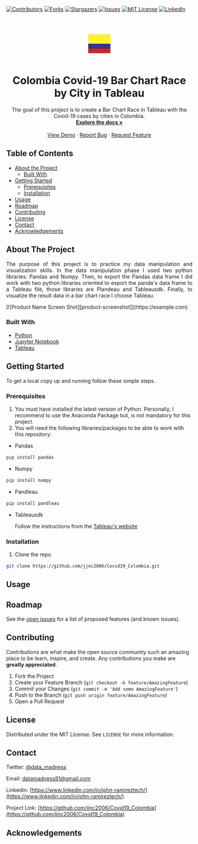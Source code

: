 <!-- PROJECT SHIELDS -->
<!--
*** I'm using markdown "reference style" links for readability.
*** Reference links are enclosed in brackets [ ] instead of parentheses ( ).
*** See the bottom of this document for the declaration of the reference variables
*** for contributors-url, forks-url, etc. This is an optional, concise syntax you may use.
*** https://www.markdownguide.org/basic-syntax/#reference-style-links
-->
[![Contributors][contributors-shield]][contributors-url]
[![Forks][forks-shield]][forks-url]
[![Stargazers][stars-shield]][stars-url]
[![Issues][issues-shield]][issues-url]
[![MIT License][license-shield]][license-url]
[![LinkedIn][linkedin-shield]][linkedin-url]



<!-- PROJECT LOGO -->
<br />
<p align="center">
  <a href="https://github.com/jjnc2006/Covid19_Colombia">
    <img src="images/logo.png" alt="Logo" width="80" height="80">
  </a>

  <h1 align="center">Colombia Covid-19 Bar Chart Race by City in Tableau</h1>

  <p align="center">
    The goal of this project is to create a Bar Chart Race in Tableau with the Covid-19 cases by cities in Colombia.
    <br />
    <a href="https://github.com/jjnc2006/Covid19_Colombia"><strong>Explore the docs »</strong></a>
    <br />
    <br />
    <a href="https://github.com/jjnc2006/Covid19_Colombia">View Demo</a>
    ·
    <a href="https://github.com/jjnc2006/Covid19_Colombia/issues">Report Bug</a>
    ·
    <a href="https://github.com/jjnc2006/Covid19_Colombia/issues">Request Feature</a>
  </p>
</p>



<!-- TABLE OF CONTENTS -->
## Table of Contents

* [About the Project](#about-the-project)
  * [Built With](#built-with)
* [Getting Started](#getting-started)
  * [Prerequisites](#prerequisites)
  * [Installation](#installation)
* [Usage](#usage)
* [Roadmap](#roadmap)
* [Contributing](#contributing)
* [License](#license)
* [Contact](#contact)
* [Acknowledgements](#acknowledgements)



<!-- ABOUT THE PROJECT -->
## About The Project
<p align="justify">The purpose of this project is to practice my data manipulation and visualization skills. In the data manipulation phase 
I used two python libraries: Pandas and Numpy. Then, to export the Pandas data frame I did work with two python libraries 
oriented to export the panda's data frame to a Tableau file, those libraries are Plandeau and Tableausdk. Finally, to visualize 
the result data in a bar chart race I choose Tableau.
</p>
[![Product Name Screen Shot][product-screenshot]](https://example.com)

### Built With

* [Python](https://www.python.org/)
* [Jupyter Notebook](https://jupyter.org/)
* [Tableau](https://www.tableau.com/)

<!-- GETTING STARTED -->
## Getting Started

To get a local copy up and running follow these simple steps.

### Prerequisites

1. You must have installed the latest version of Python. Personally, I recommend to use the Anaconda Package but, is not mandatory for this project.
2. You will need the following libraries/packages to be able to work with this repository:
* Pandas
```sh
pip install pandas
```
* Numpy
```sh
pip install numpy
```
* Pandleau
```sh
pip install pandleau
```
* Tableausdk

  Follow the instructions from the [Tableau's website](https://help.tableau.com/current/api/sdk/en-us/SDK/tableau_sdk_using_python.htm)

### Installation

1. Clone the repo
```sh
git clone https://github.com/jjnc2006/Covid19_Colombia.git
```

<!-- USAGE EXAMPLES -->
## Usage

<!-- ROADMAP -->
## Roadmap

See the [open issues](https://github.com/jjnc2006/Covid19_Colombia/issues) for a list of proposed features (and known issues).



<!-- CONTRIBUTING -->
## Contributing

Contributions are what make the open source community such an amazing place to be learn, inspire, and create. Any contributions you make are **greatly appreciated**.

1. Fork the Project
2. Create your Feature Branch (`git checkout -b feature/AmazingFeature`)
3. Commit your Changes (`git commit -m 'Add some AmazingFeature'`)
4. Push to the Branch (`git push origin feature/AmazingFeature`)
5. Open a Pull Request



<!-- LICENSE -->
## License

Distributed under the MIT License. See `LICENSE` for more information.



<!-- CONTACT -->
## Contact

Twitter: [@data_madness](https://twitter.com/data_madness)

Email: datamadness81@gmail.com

Linkedin: [https://www.linkedin.com/in/john-ramireztech/](https://www.linkedin.com/in/john-ramireztech/)

Project Link: [https://github.com/jjnc2006/Covid19_Colombia](https://github.com/jjnc2006/Covid19_Colombia)

<!-- ACKNOWLEDGEMENTS -->
## Acknowledgements


<!-- MARKDOWN LINKS & IMAGES -->
<!-- https://www.markdownguide.org/basic-syntax/#reference-style-links -->
[contributors-shield]: https://img.shields.io/github/contributors/jjnc2006/repo.svg?style=flat-square
[contributors-url]: https://github.com/jjnc2006/repo/graphs/contributors
[forks-shield]: https://img.shields.io/github/forks/jjnc2006/repo.svg?style=flat-square
[forks-url]: https://github.com/jjnc2006/repo/network/members
[stars-shield]: https://img.shields.io/github/stars/jjnc2006/repo.svg?style=flat-square
[stars-url]: https://github.com/jjnc2006/repo/stargazers
[issues-shield]: https://img.shields.io/github/issues/jjnc2006/repo.svg?style=flat-square
[issues-url]: https://github.com/jjnc2006/repo/issues
[license-shield]: https://img.shields.io/github/license/jjnc2006/repo.svg?style=flat-square
[license-url]: https://github.com/jjnc2006/repo/blob/master/LICENSE.txt
[linkedin-shield]: https://img.shields.io/badge/-LinkedIn-black.svg?style=flat-square&logo=linkedin&colorB=555
[linkedin-url]: https://www.linkedin.com/in/john-ramireztech/
[product-screenshot]: images/screenshot.png
